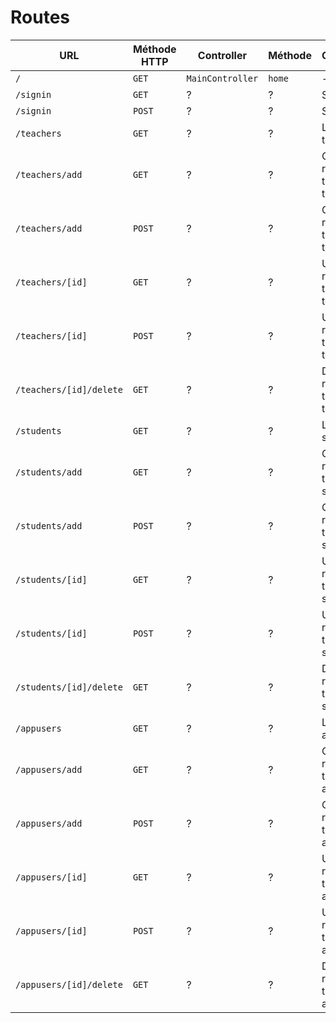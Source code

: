# Routes

| URL | Méthode HTTP | Controller | Méthode | Commentaire |
|--|--|--|--|--|
| `/` | `GET` | `MainController` | `home` | - |
| `/signin` | `GET` | ? | ? | Sign in |
| `/signin` | `POST` | ? | ? | Sign in |
| `/teachers` | `GET`| ? | ? | List all teachers |
| `/teachers/add` | `GET` | ? | ? | Create - [id] represents the id of the teacher |
| `/teachers/add` | `POST` | ? | ? | Create - [id] represents the id of the teacher |
| `/teachers/[id]` | `GET` | ? | ? | Update - [id] represents the id of the teacher |
| `/teachers/[id]` | `POST` | ? | ? | Update - [id] represents the id of the teacher |
| `/teachers/[id]/delete` | `GET` | ? | ? | Delete - [id] represents the id of the teacher |
| `/students` | `GET`| ? | ? | List all students |
| `/students/add` | `GET` | ? | ? | Create - [id] represents the id of the student |
| `/students/add` | `POST` | ? | ? | Create - [id] represents the id of the student |
| `/students/[id]` | `GET` | ? | ? | Update - [id] represents the id of the student |
| `/students/[id]` | `POST` | ? | ? | Update - [id] represents the id of the student |
| `/students/[id]/delete` | `GET` | ? | ? | Delete - [id] represents the id of the student |
| `/appusers` | `GET`| ? | ? | List all appusers |
| `/appusers/add` | `GET` | ? | ? | Create - [id] represents the id of the appuser |
| `/appusers/add` | `POST` | ? | ? | Create - [id] represents the id of the appuser |
| `/appusers/[id]` | `GET` | ? | ? | Update - [id] represents the id of the appuser |
| `/appusers/[id]` | `POST` | ? | ? | Update - [id] represents the id of the appuser |
| `/appusers/[id]/delete` | `GET` | ? | ? | Delete - [id] represents the id of the appuser |